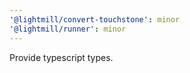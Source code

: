 ```yaml
---
'@lightmill/convert-touchstone': minor
'@lightmill/runner': minor
---
```


Provide typescript types.
